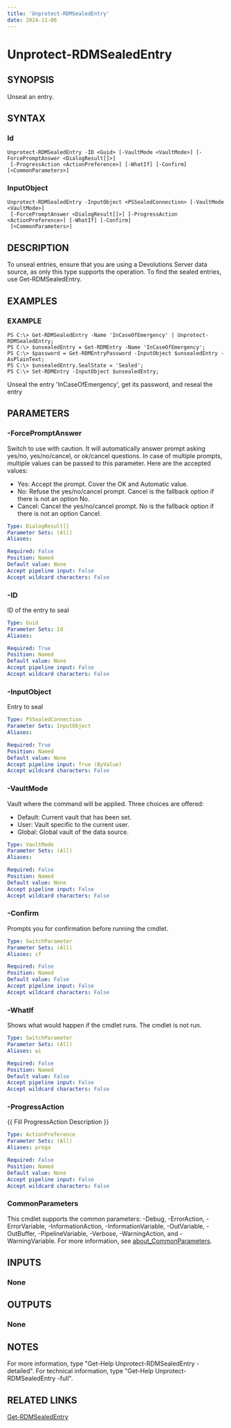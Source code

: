 ```yaml
---
title: 'Unprotect-RDMSealedEntry'
date: 2024-11-06
---
```



# Unprotect-RDMSealedEntry

## SYNOPSIS
Unseal an entry.

## SYNTAX

### Id
```
Unprotect-RDMSealedEntry -ID <Guid> [-VaultMode <VaultMode>] [-ForcePromptAnswer <DialogResult[]>]
 [-ProgressAction <ActionPreference>] [-WhatIf] [-Confirm] [<CommonParameters>]
```

### InputObject
```
Unprotect-RDMSealedEntry -InputObject <PSSealedConnection> [-VaultMode <VaultMode>]
 [-ForcePromptAnswer <DialogResult[]>] [-ProgressAction <ActionPreference>] [-WhatIf] [-Confirm]
 [<CommonParameters>]
```

## DESCRIPTION
To unseal entries, ensure that you are using a Devolutions Server data source, as only this type supports the operation.
To find the sealed entries, use Get-RDMSealedEntry.

## EXAMPLES

### EXAMPLE
```
PS C:\> Get-RDMSealedEntry -Name 'InCaseOfEmergency' | Unprotect-RDMSealedEntry;
PS C:\> $unsealedEntry = Get-RDMEntry -Name 'InCaseOfEmergency';
PS C:\> $password = Get-RDMEntryPassword -InputObject $unsealedEntry -AsPlainText;
PS C:\> $unsealedEntry.SealState = 'Sealed';
PS C:\> Set-RDMEntry -InputObject $unsealedEntry;
```

Unseal the entry 'InCaseOfEmergency', get its password, and reseal the entry

## PARAMETERS

### -ForcePromptAnswer
Switch to use with caution.
It will automatically answer prompt asking yes/no, yes/no/cancel, or ok/cancel questions.
In case of multiple prompts, multiple values can be passed to this parameter.
Here are the accepted values:
- Yes: Accept the prompt.
Cover the OK and Automatic value.
- No: Refuse the yes/no/cancel prompt.
Cancel is the fallback option if there is not an option No.
- Cancel: Cancel the yes/no/cancel prompt.
No is the fallback option if there is not an option Cancel.

```yaml
Type: DialogResult[]
Parameter Sets: (All)
Aliases:

Required: False
Position: Named
Default value: None
Accept pipeline input: False
Accept wildcard characters: False
```

### -ID
ID of the entry to seal

```yaml
Type: Guid
Parameter Sets: Id
Aliases:

Required: True
Position: Named
Default value: None
Accept pipeline input: False
Accept wildcard characters: False
```

### -InputObject
Entry to seal

```yaml
Type: PSSealedConnection
Parameter Sets: InputObject
Aliases:

Required: True
Position: Named
Default value: None
Accept pipeline input: True (ByValue)
Accept wildcard characters: False
```

### -VaultMode
Vault where the command will be applied.
Three choices are offered:
- Default: Current vault that has been set.
- User: Vault specific to the current user.
- Global: Global vault of the data source.

```yaml
Type: VaultMode
Parameter Sets: (All)
Aliases:

Required: False
Position: Named
Default value: None
Accept pipeline input: False
Accept wildcard characters: False
```

### -Confirm
Prompts you for confirmation before running the cmdlet.

```yaml
Type: SwitchParameter
Parameter Sets: (All)
Aliases: cf

Required: False
Position: Named
Default value: False
Accept pipeline input: False
Accept wildcard characters: False
```

### -WhatIf
Shows what would happen if the cmdlet runs.
The cmdlet is not run.

```yaml
Type: SwitchParameter
Parameter Sets: (All)
Aliases: wi

Required: False
Position: Named
Default value: False
Accept pipeline input: False
Accept wildcard characters: False
```

### -ProgressAction
{{ Fill ProgressAction Description }}

```yaml
Type: ActionPreference
Parameter Sets: (All)
Aliases: proga

Required: False
Position: Named
Default value: None
Accept pipeline input: False
Accept wildcard characters: False
```

### CommonParameters
This cmdlet supports the common parameters: -Debug, -ErrorAction, -ErrorVariable, -InformationAction, -InformationVariable, -OutVariable, -OutBuffer, -PipelineVariable, -Verbose, -WarningAction, and -WarningVariable. For more information, see [about_CommonParameters](http://go.microsoft.com/fwlink/?LinkID=113216).

## INPUTS

### None
## OUTPUTS

### None
## NOTES
For more information, type "Get-Help Unprotect-RDMSealedEntry -detailed".
For technical information, type "Get-Help Unprotect-RDMSealedEntry -full".

## RELATED LINKS

[Get-RDMSealedEntry](http://127.0.0.1:1111/docs/Get-RDMSealedEntry/)


